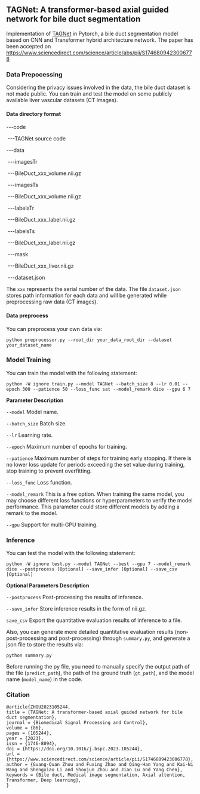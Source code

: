 ## TAGNet: A transformer-based axial guided network for bile duct segmentation

Implementation of [TAGNet](https://www.sciencedirect.com/science/article/abs/pii/S1746809423006778) in Pytorch, a bile duct segmentation model based on CNN and Transformer hybrid architecture network. The paper has been accepted on https://www.sciencedirect.com/science/article/abs/pii/S1746809423006778

### Data Prepocessing

Considering the privacy issues involved in the data, the bile duct dataset is not made public. You can train and test the model on some publicly available liver vascular datasets (CT images).

#### Data directory format

---code

​	---TAGNet source code

---data

​	---imagesTr

​		---BileDuct_xxx_volume.nii.gz

​	---imagesTs

​		---BileDuct_xxx_volume.nii.gz

​	---labelsTr

​		---BileDuct_xxx_label.nii.gz

​	---labelsTs

​		---BileDuct_xxx_label.nii.gz

​	---mask

​		---BileDuct_xxx_liver.nii.gz

​	---dataset.json

The `xxx` represents the serial number of the data. The file `dataset.json` stores path information for each data and will be generated while preprocessing raw data (CT images). 

#### Data preprocess

You can preprocess your own data via:

```shell
python preprocessor.py --root_dir your_data_root_dir --dataset your_dataset_name
```

### Model Training

You can train the model with the following statement:

```shell
python -W ignore train.py --model TAGNet --batch_size 8 --lr 0.01 --epoch 300 --patience 50 --loss_func sat --model_remark dice --gpu 6 7
```

**Parameter Description**

`--model` Model name.

`--batch_size` Batch size.

`--lr` Learning rate.

`--epoch` Maximum number of epochs for training.

`--patience` Maximum number of steps for training early stopping. If there is no lower loss update for periods exceeding the set value during training, stop training to prevent overfitting.

`--loss_func` Loss function.

`--model_remark` This is a free option. When training the same model, you may choose different loss functions or hyperparameters to verify the model performance. This parameter could store different models by adding a remark to the model.

`--gpu` Support for multi-GPU training.

### Inference

You can test the model with the following statement:

```shell
python -W ignore test.py --model TAGNet --best --gpu 7 --model_remark dice --postprocess [Optional] --save_infer [Optional] --save_csv [Optional]
```

**Optional Parameters Description**

`--postprocess` Post-processing the results of inference.

`--save_infer` Store inference results in the form of nii.gz.

`save_csv` Export the quantitative evaluation results of inference to a file.



Also, you can  generate more detailed quantitative evaluation results (non-post-processing and post-processing) through `summary.py`, and generate a json file to store the results via:

```shell
python summary.py
```

Before running the py file, you need to manually specify the output path of the file (`predict_path`), the path of the ground truth (`gt_path`), and the model name (`model_name`) in the code.

### Citation

```
@article{ZHOU2023105244,
title = {TAGNet: A transformer-based axial guided network for bile duct segmentation},
journal = {Biomedical Signal Processing and Control},
volume = {86},
pages = {105244},
year = {2023},
issn = {1746-8094},
doi = {https://doi.org/10.1016/j.bspc.2023.105244},
url = {https://www.sciencedirect.com/science/article/pii/S1746809423006778},
author = {Guang-Quan Zhou and Fuxing Zhao and Qing-Han Yang and Kai-Ni Wang and Shengxiao Li and Shoujun Zhou and Jian Lu and Yang Chen},
keywords = {Bile duct, Medical image segmentation, Axial attention, Transformer, Deep learning},
}
```


